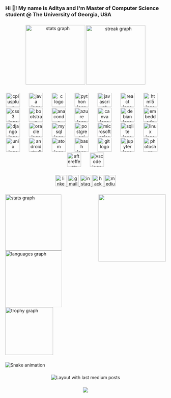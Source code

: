 <h3 align="left">Hi 👋! My name is Aditya and I'm Master of Computer Science student @ The University of Georgia, USA</h3>

###

<div align="center">
  <img src="https://github-readme-stats.vercel.app/api?username=Ady-6720&hide_title=false&hide_rank=true&show_icons=true&include_all_commits=true&count_private=true&disable_animations=false&theme=rose_pine&locale=en&hide_border=true" height="187" alt="stats graph"  />
  <img src="https://streak-stats.demolab.com?user=Ady-6720&locale=en&mode=weekly&theme=rose_pine&hide_border=true&border_radius=5" height="186" alt="streak graph"  />
</div>

###

<div align="center">
  <img src="https://cdn.jsdelivr.net/gh/devicons/devicon/icons/cplusplus/cplusplus-original.svg" height="44" alt="cplusplus logo"  />
  <img width="20" />
  <img src="https://cdn.jsdelivr.net/gh/devicons/devicon/icons/java/java-original.svg" height="44" alt="java logo"  />
  <img width="20" />
  <img src="https://cdn.jsdelivr.net/gh/devicons/devicon/icons/c/c-original.svg" height="44" alt="c logo"  />
  <img width="20" />
  <img src="https://cdn.jsdelivr.net/gh/devicons/devicon/icons/python/python-original.svg" height="44" alt="python logo"  />
  <img width="20" />
  <img src="https://cdn.jsdelivr.net/gh/devicons/devicon/icons/javascript/javascript-original.svg" height="44" alt="javascript logo"  />
  <img width="20" />
  <img src="https://cdn.jsdelivr.net/gh/devicons/devicon/icons/react/react-original.svg" height="44" alt="react logo"  />
  <img width="20" />
  <img src="https://cdn.jsdelivr.net/gh/devicons/devicon/icons/html5/html5-original.svg" height="44" alt="html5 logo"  />
  <img width="20" />
  <img src="https://cdn.jsdelivr.net/gh/devicons/devicon/icons/css3/css3-original.svg" height="44" alt="css3 logo"  />
  <img width="20" />
  <img src="https://cdn.jsdelivr.net/gh/devicons/devicon/icons/bootstrap/bootstrap-original.svg" height="44" alt="bootstrap logo"  />
  <img width="20" />
  <img src="https://cdn.jsdelivr.net/gh/devicons/devicon/icons/anaconda/anaconda-original.svg" height="44" alt="anaconda logo"  />
  <img width="20" />
  <img src="https://cdn.jsdelivr.net/gh/devicons/devicon/icons/azure/azure-original.svg" height="44" alt="azure logo"  />
  <img width="20" />
  <img src="https://cdn.jsdelivr.net/gh/devicons/devicon/icons/canva/canva-original.svg" height="44" alt="canva logo"  />
  <img width="20" />
  <img src="https://cdn.jsdelivr.net/gh/devicons/devicon/icons/debian/debian-original.svg" height="44" alt="debian logo"  />
  <img width="20" />
  <img src="https://cdn.jsdelivr.net/gh/devicons/devicon/icons/embeddedc/embeddedc-original.svg" height="44" alt="embeddedc logo"  />
  <img width="20" />
  <img src="https://cdn.jsdelivr.net/gh/devicons/devicon/icons/django/django-plain.svg" height="44" alt="django logo"  />
  <img width="20" />
  <img src="https://cdn.jsdelivr.net/gh/devicons/devicon/icons/oracle/oracle-original.svg" height="44" alt="oracle logo"  />
  <img width="20" />
  <img src="https://cdn.jsdelivr.net/gh/devicons/devicon/icons/mysql/mysql-original.svg" height="44" alt="mysql logo"  />
  <img width="20" />
  <img src="https://cdn.jsdelivr.net/gh/devicons/devicon/icons/postgresql/postgresql-original.svg" height="44" alt="postgresql logo"  />
  <img width="20" />
  <img src="https://cdn.jsdelivr.net/gh/devicons/devicon/icons/microsoftsqlserver/microsoftsqlserver-plain.svg" height="44" alt="microsoftsqlserver logo"  />
  <img width="20" />
  <img src="https://cdn.jsdelivr.net/gh/devicons/devicon/icons/sqlite/sqlite-original.svg" height="44" alt="sqlite logo"  />
  <img width="20" />
  <img src="https://cdn.jsdelivr.net/gh/devicons/devicon/icons/linux/linux-original.svg" height="44" alt="linux logo"  />
  <img width="20" />
  <img src="https://cdn.jsdelivr.net/gh/devicons/devicon/icons/unix/unix-original.svg" height="44" alt="unix logo"  />
  <img width="20" />
  <img src="https://cdn.jsdelivr.net/gh/devicons/devicon/icons/androidstudio/androidstudio-original.svg" height="44" alt="androidstudio logo"  />
  <img width="20" />
  <img src="https://cdn.jsdelivr.net/gh/devicons/devicon/icons/atom/atom-original.svg" height="44" alt="atom logo"  />
  <img width="20" />
  <img src="https://cdn.jsdelivr.net/gh/devicons/devicon/icons/bash/bash-original.svg" height="44" alt="bash logo"  />
  <img width="20" />
  <img src="https://cdn.jsdelivr.net/gh/devicons/devicon/icons/git/git-original.svg" height="44" alt="git logo"  />
  <img width="20" />
  <img src="https://cdn.jsdelivr.net/gh/devicons/devicon/icons/jupyter/jupyter-original.svg" height="44" alt="jupyter logo"  />
  <img width="20" />
  <img src="https://cdn.jsdelivr.net/gh/devicons/devicon/icons/photoshop/photoshop-plain.svg" height="44" alt="photoshop logo"  />
  <img width="20" />
  <img src="https://cdn.jsdelivr.net/gh/devicons/devicon/icons/aftereffects/aftereffects-original.svg" height="44" alt="aftereffects logo"  />
  <img width="20" />
  <img src="https://cdn.jsdelivr.net/gh/devicons/devicon/icons/vscode/vscode-original.svg" height="44" alt="vscode logo"  />
</div>

###

<div align="center">
  <a href="https://www.linkedin.com/in/am6720/" target="_blank">
    <img src="https://img.shields.io/static/v1?message=LinkedIn&logo=linkedin&label=&color=0077B5&logoColor=white&labelColor=&style=for-the-badge" height="35" alt="linkedin logo"  />
  </a>
  <a href="aditya.inc6720@gmail.com" target="_blank">
    <img src="https://img.shields.io/static/v1?message=Gmail&logo=gmail&label=&color=D14836&logoColor=white&labelColor=&style=for-the-badge" height="35" alt="gmail logo"  />
  </a>
  <a href="https://www.instagram.com/ady_6720/" target="_blank">
    <img src="https://img.shields.io/static/v1?message=Instagram&logo=instagram&label=&color=E4405F&logoColor=white&labelColor=&style=for-the-badge" height="35" alt="instagram logo"  />
  </a>
  <a href="https://www.hackerrank.com/profile/Aditya6720" target="_blank">
    <img src="https://img.shields.io/static/v1?message=HackerRank&logo=hackerrank&label=&color=2EC866&logoColor=white&labelColor=&style=for-the-badge" height="35" alt="hackerrank logo"  />
  </a>
  <a href="https://medium.com/@aditya.inc6720" target="_blank">
    <img src="https://img.shields.io/static/v1?message=Medium&logo=medium&label=&color=12100E&logoColor=white&labelColor=&style=for-the-badge" height="35" alt="medium logo"  />
  </a>
</div>

###

<img align="right" height="211" src="https://media1.tenor.com/m/o83ABNje01sAAAAd/you%27re-welcome-jonas-taylor.gif"  />

###

<div align="left">
  <img src="https://github-readme-stats.vercel.app/api?username=Ady-6720&hide_title=true&hide_rank=true&show_icons=true&include_all_commits=true&count_private=true&disable_animations=false&theme=rose_pine&locale=en&hide_border=true&order=1" height="176" alt="stats graph"  />
  <img src="https://github-readme-stats.vercel.app/api/top-langs?username=Ady-6720&locale=en&hide_title=false&layout=compact&card_width=320&langs_count=8&theme=rose_pine&hide_border=true&order=2" height="178" alt="languages graph"  />
  <img src="https://github-profile-trophy.vercel.app?username=Ady-6720&theme=dracula&column=-1&row=2&margin-w=7&margin-h=7&no-bg=true&no-frame=true&order=4" height="150" alt="trophy graph"  />
</div>

###

<img src="https://raw.githubusercontent.com/Ady-6720/Ady-6720/output/snake.svg" alt="Snake animation" />

###

<div align="center">
  <img src="https://github-read-medium-git-main.pahlevikun.vercel.app/latest?limit=2&username=aditya.inc6720&theme=rose_pine" alt="Layout with last medium posts"  />
</div>

###

<div align="center">
  <img src="https://profile-counter.glitch.me/Ady-6720/count.svg?"  />
</div>

###

